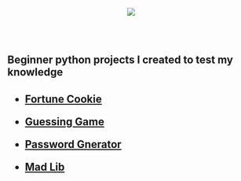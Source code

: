 <p align="center">
<img src="https://imgur.com/zvGI1KS.png alt="Traffic Examination"/>
</p>
<br />
<br />

<h2>Beginner python projects I created to test my knowledge<h2/>


- [Fortune Cookie](https://github.com/presicion25/Python-Projects/tree/main/Fortune%20Cookie)


- [Guessing Game](https://github.com/presicion25/Python-Projects/tree/main/Guessing%20Game)


- [Password Gnerator](https://github.com/presicion25/Python-Projects/tree/main/Password%20Generator)


- [Mad Lib](https://github.com/presicion25/Python-Projects/tree/main/MadLib)
